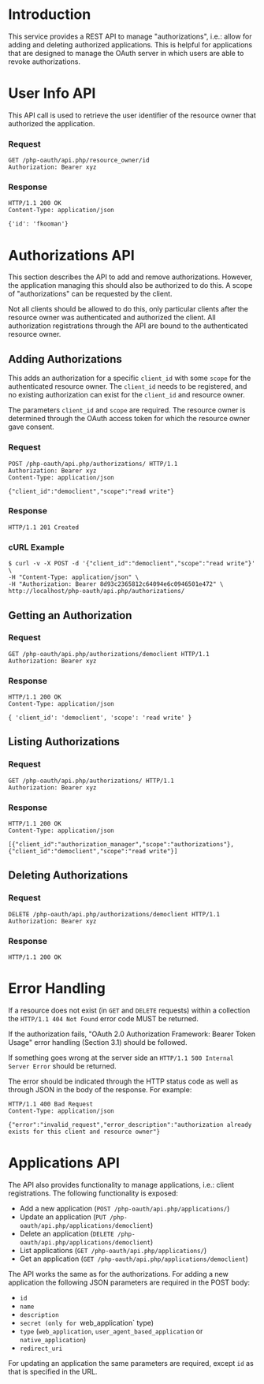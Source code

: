 # Introduction

This service provides a REST API to manage "authorizations", i.e.: allow for
adding and deleting authorized applications. This is helpful for applications
that are designed to manage the OAuth server in which users are able to revoke
authorizations.

# User Info API

This API call is used to retrieve the user identifier of the resource owner
that authorized the application.

### Request

    GET /php-oauth/api.php/resource_owner/id
    Authorization: Bearer xyz

### Response

    HTTP/1.1 200 OK
    Content-Type: application/json

    {'id': 'fkooman'}

# Authorizations API

This section describes the API to add and remove authorizations. However, the 
application managing this should also be authorized to do this. A scope of 
"authorizations" can be requested by the client. 

Not all clients should be allowed to do this, only particular clients after the 
resource owner was authenticated and authorized the client. All authorization
registrations through the API are bound to the authenticated resource owner.

## Adding Authorizations

This adds an authorization for a specific `client_id` with some `scope` for
the authenticated resource owner. The `client_id` needs to be registered, and
no existing authorization can exist for the `client_id` and resource owner.

The parameters `client_id` and `scope` are required. The resource owner is 
determined through the OAuth access token for which the resource owner gave
consent.

### Request

    POST /php-oauth/api.php/authorizations/ HTTP/1.1
    Authorization: Bearer xyz
    Content-Type: application/json

    {"client_id":"democlient","scope":"read write"}

### Response

    HTTP/1.1 201 Created

### cURL Example

    $ curl -v -X POST -d '{"client_id":"democlient","scope":"read write"}' \
    -H "Content-Type: application/json" \
    -H "Authorization: Bearer 8d93c2365812c64094e6c0946501e472" \
    http://localhost/php-oauth/api.php/authorizations/

## Getting an Authorization

### Request

    GET /php-oauth/api.php/authorizations/democlient HTTP/1.1
    Authorization: Bearer xyz

### Response

    HTTP/1.1 200 OK
    Content-Type: application/json

    { 'client_id': 'democlient', 'scope': 'read write' }

## Listing Authorizations

### Request

    GET /php-oauth/api.php/authorizations/ HTTP/1.1
    Authorization: Bearer xyz

### Response

    HTTP/1.1 200 OK
    Content-Type: application/json

    [{"client_id":"authorization_manager","scope":"authorizations"},{"client_id":"democlient","scope":"read write"}]

## Deleting Authorizations

### Request

    DELETE /php-oauth/api.php/authorizations/democlient HTTP/1.1
    Authorization: Bearer xyz

### Response

    HTTP/1.1 200 OK

# Error Handling

If a resource does not exist (in `GET` and `DELETE` requests) within a 
collection the `HTTP/1.1 404 Not Found` error code MUST be returned.

If the authorization fails, "OAuth 2.0 Authorization Framework: Bearer Token
Usage" error handling (Section 3.1) should be followed.

If something goes wrong at the server side an 
`HTTP/1.1 500 Internal Server Error` should be returned.

The error should be indicated through the HTTP status code as well as through
JSON in the body of the response. For example:

    HTTP/1.1 400 Bad Request
    Content-Type: application/json

    {"error":"invalid_request","error_description":"authorization already exists for this client and resource owner"}

# Applications API

The API also provides functionality to manage applications, i.e.: client 
registrations. The following functionality is exposed:

* Add a new application (`POST /php-oauth/api.php/applications/`)
* Update an application (`PUT /php-oauth/api.php/applications/democlient`)
* Delete an application (`DELETE /php-oauth/api.php/applications/democlient`)
* List applications (`GET /php-oauth/api.php/applications/`)
* Get an application (`GET /php-oauth/api.php/applications/democlient`)

The API works the same as for the authorizations. For adding a new application
the following JSON parameters are required in the POST body:

* `id`
* `name`
* `description`
* `secret (only for `web_application` type)
* `type` (`web_application`, `user_agent_based_application` or `native_application`)
* `redirect_uri`

For updating an application the same parameters are required, except `id` as 
that is specified in the URL.
